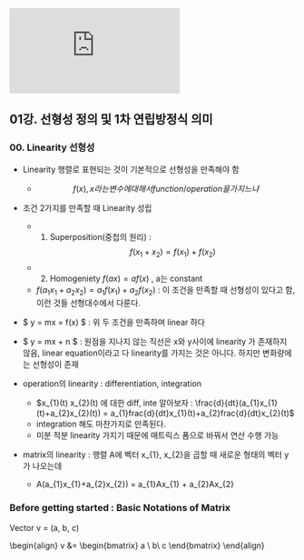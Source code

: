 ![equation](http://latex.codecogs.com/gif.latex?%5Cfrac%7B%5Cpartial%5E2%20%7D%7B%5Cpartial%20x%5E2%7D%5Ciint_%7Ba%7D%5E%7Bb%7DA)  


## 01강. 선형성 정의 및 1차 연립방정식 의미

### 00. Linearity 선형성

- Linearity 행렬로 표현되는 것이 기본적으로 선형성을 만족해야 함
    - $$f(x), x라는 변수에 대해서 function/operation 을 가지느냐 $$
    
- 조건 2가지를 만족할 때 Linearity 성립
    - 1. Superposition(중첩의 원리) : $$f(x_{1}+x_{2}) = f(x_{1}) + f(x_{2})$$
    - 2. Homogeniety $f(ax) = af(x)$ , a는 constant 
    - $f(a_{1}x_{1}+a_{2}x_{2})=a_{1}f(x_{1})+a_{2}f(x_{2})$ : 이 조건을 만족할 때 선형성이 있다고 함, 이런 것들 선형대수에서 다룬다.

- $ y = mx = f(x) $ : 위 두 조건을 만족하며 linear 하다
- $ y = mx + n $ : 원점을 지나지 않는 직선은 x와 y사이에 linearity 가 존재하지 않음, linear equation이라고 다 linearity를 가지는 것은 아니다. 하지만 변화량에는 선형성이 존재

- operation의 linearity : differentiation, integration
    - $x_{1}(t) x_{2}(t) 에 대한 diff, inte 알아보자 : \frac{d}{dt}(a_{1}x_{1}(t)+a_{2}x_{2}(t)) = a_{1}frac{d}{dt}x_{1}(t)+a_{2}frac{d}{dt}x_{2}(t)$
    - integration 해도 마찬가지로 만족된다.
    - 미분 적분 linearity 가지기 때문에 매트릭스 폼으로 바꿔서 연산 수행 가능

- matrix의 linearity : 행렬 A에 벡터 x_{1}, x_{2}을 곱할 때 새로운 형태의 벡터 y가 나오는데
    - A(a_{1}x_{1}+a_{2}x_{2}) = a_{1}Ax_{1} + a_{2}Ax_{2}


### Before getting started : Basic Notations of Matrix

Vector v = (a, b, c) 

\begin{align}
    v &= \begin{bmatrix}
           a \\
           b\\
           c
         \end{bmatrix}
  \end{align}
    
    
    